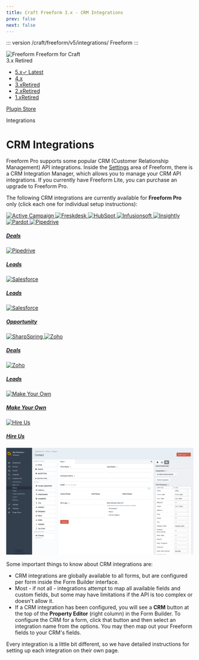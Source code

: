 ```yaml
---
title: Craft Freeform 3.x - CRM Integrations
prev: false
next: false
---
```


<meta property="og:image" content="https://docs.solspace.com/extras/social/craft/freeform/freeform.png" />

::: version /craft/freeform/v5/integrations/
Freeform
:::

<div id="pr-heading">
    <img src="https://docs.solspace.com/extras/icons/products/freeform-icon.png" alt="Freeform" class="pr-image">
    <span class="pr-name">Freeform</span>
    <span class="pr-category">for Craft</span>
    <div class="pr-v-wrapper">
        <div class="pr-v">
            <span class="pr-v-v">3.x</span>
            <span class="pr-v-type pr-retired">Retired</span>
            <span class="pr-v-arrow arrow down"></span>
        </div>
        <ul class="pr-v-list">
            <li><a href="/craft/freeform/v5/">5.x<span class="pr-v-type pr-latest">✓ Latest</span></a></li>
            <li><a href="/craft/freeform/v4/">4.x</a></li>
            <li><a href="/craft/freeform/v3/">3.x<span class="pr-v-type pr-retired">Retired</span></a></li>
            <li><a href="/craft/freeform/v2/">2.x<span class="pr-v-type pr-retired">Retired</span></a></li>
            <li><a href="/craft/freeform/v1/">1.x<span class="pr-v-type pr-retired">Retired</span></a></li>
        </ul>
    </div>
    <div class="pr-buy">
        <a href="https://plugins.craftcms.com/freeform" class="button button-blue"><span class="external-url">Plugin Store</span></a>
    </div>
</div>

<span class="page-section">Integrations</span>

# CRM Integrations <Badge type="pro" text="Pro" />

<div class="hero-lead">

Freeform Pro supports some popular CRM (Customer Relationship Management) API integrations. Inside the [Settings](../../setup/settings/#integrations) area of Freeform, there is a CRM Integration Manager, which allows you to manage your CRM API integrations. If you currently have Freeform Lite, you can purchase an upgrade to Freeform Pro.

The following CRM integrations are currently available for **Freeform Pro** only (click each one for individual setup instructions):

</div>

<div class="feature-grid feature-api-grid">
    <a href="./activecampaign/">
        <img src="../../../../../images/api/active-campaign.png" alt="Active Campaign">
    </a>
    <a href="./freshdesk/">
        <img src="../../../../../images/api/freshdesk.png" alt="Freskdesk">
    </a>
    <a href="./hubspot/">
        <img src="../../../../../images/api/hubspot.png" alt="HubSpot">
    </a>
    <a href="./infusionsoft/">
        <img src="../../../../../images/api/infusionsoft.png" alt="Infusionsoft">
    </a>
    <a href="./insightly/">
        <img src="../../../../../images/api/insightly.png" alt="Insightly">
    </a>
    <a href="./pardot/">
        <img src="../../../../../images/api/pardot.png" alt="Pardot">
    </a>
    <a href="./pipedrive-deals/">
        <img src="../../../../../images/api/pipedrive.png" alt="Pipedrive">
        <h5>Deals</h5>
    </a>
    <a href="./pipedrive-leads/">
        <img src="../../../../../images/api/pipedrive.png" alt="Pipedrive">
        <h5>Leads</h5>
    </a>
    <a href="./salesforce-lead/">
        <img src="../../../../../images/api/salesforce.png" alt="Salesforce">
        <h5>Leads</h5>
    </a>
    <a href="./salesforce-opportunity/">
        <img src="../../../../../images/api/salesforce.png" alt="Salesforce">
        <h5>Opportunity</h5>
    </a>
    <a href="./sharpspring/">
        <img src="../../../../../images/api/sharpspring.png" alt="SharpSpring">
    </a>
    <a href="./zoho-deal/">
        <img src="../../../../../images/api/zoho.png" alt="Zoho">
        <h5>Deals</h5>
    </a>
    <a href="./zoho-lead/">
        <img src="../../../../../images/api/zoho.png" alt="Zoho">
        <h5>Leads</h5>
    </a>
    <a href="../../guides/custom-integrations/" class="feature-api-grid-muted">
        <img src="../../../../../images/api/make-your-own.png" alt="Make Your Own">
        <h5>Make Your Own</h5>
    </a>
    <a href="/support/premium/" class="feature-api-grid-muted">
        <img src="../../../../../images/api/hire-us.png" alt="Hire Us">
        <h5>Hire Us</h5>
    </a>
</div>

![CRM Integrations](../../images/cp_forms-composer-crm.png)

Some important things to know about CRM integrations are:

* CRM integrations are globally available to all forms, but are configured per form inside the Form Builder interface.
* Most - if not all - integrations attempt to map all available fields and custom fields, but some may have limitations if the API is too complex or doesn't allow it.
* If a CRM integration has been configured, you will see a **CRM** button at the top of the **Property Editor** (right column) in the Form Builder. To configure the CRM for a form, click that button and then select an integration name from the options. You may then map out your Freeform fields to your CRM's fields.

Every integration is a little bit different, so we have detailed instructions for setting up each integration on their own page.